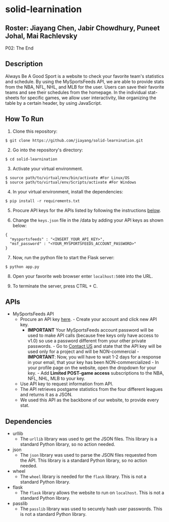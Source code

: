 # solid-learnination

## Roster: Jiayang Chen, Jabir Chowdhury, Puneet Johal, Mai Rachlevsky

P02: The End

## Description
Always Be A Good Sport is a website to check your favorite team's statistics and schedule. By using the MySportsFeeds API, we are able to provide stats from the NBA, NFL, NHL, and MLB for the user. Users can save their favorite teams and see their schedules from the homepage. In the individual stat-sheets for specific games, we allow user interactivity, like organizing the table by a certain header, by using JavaScript. 

## How To Run
1. Clone this repository:
```
$ git clone https://github.com/jiayang/solid-learnination.git
```

2. Go into the repository's directory:
```
$ cd solid-learnination
```

3. Activate your virtual environment. 
```
$ source path/to/virtual/env/bin/activate #For Linux/OS
$ source path/to/virtual/env/Scripts/activate #For Windows
```

4. In your virtual environment, install the dependencies:
```
$ pip install -r requirements.txt
```

5. Procure API keys for the APIs listed by following the instructions [below](https://github.com/jiayang/solid-learnination#apis).

6. Change the `keys.json` file in the /data by adding your API keys as shown below:
```
{
  "mysportsfeeds" : "<INSERT_YOUR_API_KEY>",
  "msf_password" : "<YOUR_MYSPORTSFEEDS_ACCOUNT_PASSWORD>"
}
```

7. Now, run the python file to start the Flask server:
```
$ python app.py
```

8. Open your favorite web browser enter `localhost:5000` into the URL.

9. To terminate the server, press CTRL + C.

## APIs
- MySportsFeeds API
     - Procure an API key [here](https://www.mysportsfeeds.com/). 
      - Create your account and click new API key. 
       - **IMPORTANT** Your MySportsFeeds account password will be used to make API calls (because free keys only have access to v1.0) so use a password different from your other private passwords.
      - Go to [Contact US](https://www.mysportsfeeds.com/contact-us) and state that the API key will be used only for a project and will be NON-commercial
      - **IMPORTANT**: Now, you will have to wait 1-2 days for a response in your email, that your key has been NON-commercialized
      - In your profile page on the website, open the dropdown for your key.
      - Add **Limited POST-game access** subscriptions to the NBA, NFL, NHL, MLB to your key.
     - Use API key to request information from API.
     - The API retrieves postgame statistics from the four different leagues and returns it as a JSON.
     - We used this API as the backbone of our website, to provide every stat.

## Dependencies
- urllib
     - The `urllib` library was used to get the JSON files. This library is a standard Python library, so no action needed.
- json
     - The `json` library was used to parse the JSON files requested from the API. This library is a standard Python library, so no action needed.
- wheel
     - The `wheel` library is needed for the `flask` library. This is not a standard Python library.
- flask
     - The `flask` library allows the website to run on `localhost`. This is not a standard Python library.
- passlib
     - The `passlib` library was used to securely hash user passwords. This is not a standard Python library.
